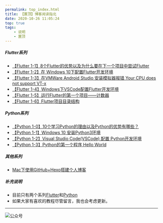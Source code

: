 ```yaml
---
permalink: top_index.html
title: 【置顶】博客阅读指北
date: 2020-10-26 11:05:24
top: true
tags:
    - 说明
    - 置顶
---
```


##### **Flutter系列**
- [【Flutter 1-1】8个Flutter的优势以及为什么要在下一个项目中尝试Flutter](http://fulade.me/2020/10/04/why-flutter-1-1/)
- [【Flutter 1-2】在 Windows 10下配置Flutter开发环境](http://fulade.me/2020/09/28/windows-install-flutter/)
- [【Flutter 1-3】在VMWare Android Studio 安装模拟器报错 Your CPU does not support VT-x](http://fulade.me/2020/10/08/not-support-vt-x/)
- [【Flutter 1-4】Windows下VSCode配置Flutter开发环境](http://fulade.me/2020/10/11/windows-vscode-flutter-1-4/)
- [【Flutter 1-5】运行Flutter的第一个项目——计数器](http://fulade.me/2020/10/25/flutter-hello-word-1-5/)
- [【Flutter 1-6】Flutter项目目录结构
](http://fulade.me/2020/10/25/flutter-project-files-1-6/)

##### **Python系列**
- [【Python 1-0】10个学习Python的理由以及Python的优势有哪些？](http://fulade.me/2020/10/11/reason-learn-python-1-0/)
- [【Python 1-1】Windows 10 安装Python3环境
](http://fulade.me/2020/10/04/windows-install-python-1-1/)
- [【Python 1-2】Visual Studio Code(VSCode) 配置 Python开发环境
](http://fulade.me/2020/10/20/vscode-install-python-1-2/)
- [【Python 1-3】Python的第一个程序 Hello World](http://fulade.me/2020/10/20/python-run-helloword-1-3/)


##### **其他系列**
- [Mac下使用GitHub+Hexo搭建个人博客
](http://fulade.me/2020/09/26/how-to-set-up-hexo-blog/)

##### **补充说明**
- 目前只有两个系列[Flutter](http://fulade.me/categories/Flutter/)和[Python](http://fulade.me/categories/Python/)
- 如果大家有喜欢的教程尽管留言，我也会考虑更新。

***
![公众号](https://cdn.jsdelivr.net/gh/johnson8888/blog_pages/images/page_footer.jpg)